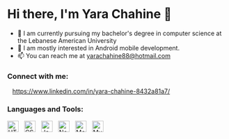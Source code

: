 
<!--
**YaraChahine/YaraChahine** is a ✨ _special_ ✨ repository because its `README.md` (this file) appears on your GitHub profile.
-->
# Hi there, I'm Yara Chahine 👋 



- 🌱 I am currently pursuing my bachelor's degree in computer science at the Lebanese American University
- 👀 I am mostly interested in Android mobile development.
- 📫 You can reach me at yarachahine88@hotmail.com

### Connect with me:

&nbsp;&nbsp;
https://www.linkedin.com/in/yara-chahine-8432a81a7/

### Languages and Tools:

<img align="left" alt="HTML5" width="26px" src="https://cdn.jsdelivr.net/gh/devicons/devicon/icons/html5/html5-original.svg" style="padding-right:10px;" />
<img align="left" alt="CSS3" width="26px" src="https://cdn.jsdelivr.net/gh/devicons/devicon/icons/css3/css3-original.svg" style="padding-right:10px;" />
<img align="left" alt="JavaScript" width="26px" src="https://cdn.jsdelivr.net/gh/devicons/devicon/icons/javascript/javascript-original.svg" style="padding-right:10px;" />
<img align="left" alt="Node.js" width="26px" src="https://cdn.jsdelivr.net/gh/devicons/devicon/icons/nodejs/nodejs-original.svg" style="padding-right:10px;" />
<img align="left" alt="MongoDB" width="26px" src="https://cdn.jsdelivr.net/gh/devicons/devicon/icons/mongodb/mongodb-original.svg" style="padding-right:10px;" />
<img align="left" alt="MySQL" width="26px" src="https://cdn.jsdelivr.net/gh/devicons/devicon/icons/mysql/mysql-original.svg" style="padding-right:10px;" />



